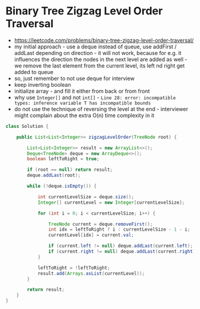 # Binary Tree Zigzag Level Order Traversal

- https://leetcode.com/problems/binary-tree-zigzag-level-order-traversal/
- my initial approach - use a deque instead of queue, use addFirst / addLast depending on direction - it will not work, because for e.g. it influences the direction the nodes in the next level are added as well - we remove the last element from the current level, its left nd right get added to queue
- so, just remember to not use deque for interview
- keep inverting boolean
- initialize array - and fill it either from back or from front
- why use `Integer[]` and not `int[]` - `Line 28: error: incompatible types: inference variable T has incompatible bounds`
- do not use the technique of reversing the level at the end - interviewer might complain about the extra O(n) time complexity in it

```java
class Solution {

    public List<List<Integer>> zigzagLevelOrder(TreeNode root) {

        List<List<Integer>> result = new ArrayList<>();
        Deque<TreeNode> deque = new ArrayDeque<>();
        boolean leftToRight = true;

        if (root == null) return result;
        deque.addLast(root);

        while (!deque.isEmpty()) {

            int currentLevelSize = deque.size();
            Integer[] currentLevel = new Integer[currentLevelSize];

            for (int i = 0; i < currentLevelSize; i++) {

                TreeNode current = deque.removeFirst();
                int idx = leftToRight ? i : currentLevelSize - 1 - i;
                currentLevel[idx] = current.val;

                if (current.left != null) deque.addLast(current.left);
                if (current.right != null) deque.addLast(current.right);
            }

            leftToRight = !leftToRight;
            result.add(Arrays.asList(currentLevel));
        }

        return result;
    }
}
```
